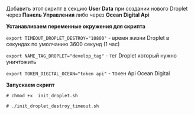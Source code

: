

Добавить этот скрипт в секцию **User Data** при создании нового Droplet через **Панель Управления** либо через **Ocean Digital Api**


**Устанавливаем переменные окружения для скрипта**

`export TIMEOUT_DROPLET_DESTROY="10800"` - время жизни Droplet в секундах по умолчанию 3600 секунд (1 час)

`export NAME_TAG_DROPLET="develop_tag"` - тег Droplet который нужно уничтожить

`export TOKEN_DIGITAL_OCEAN="token api"` - токен Api Ocean Digital


**Запускаем скрипт**


`# chmod +x  init_droplet.sh`

`# ./init_droplet_destroy_timeout.sh`
